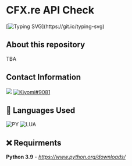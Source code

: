 # CFX.re API Check
[![Typing SVG](https://readme-typing-svg.herokuapp.com?font=Inconsolata&duration=3000&color=D404F7&vCenter=true&height=25&lines=Have+questions%3F;Feel+free+to+DM+me+on+Discord!)](https://git.io/typing-svg)
## About this repository
 TBA

## Contact Information 
<a href="mailto:chevybot123@gmail.com"><img src="https://img.shields.io/badge/Gmail-D14836?style=for-the-badge&logo=gmail&logoColor=white"></a>
<a href="https://discordapp.com/users/359794704847601674"><img src="https://img.shields.io/badge/Discord-7289DA?style=for-the-badge&logo=discord&logoColor=white" alt="Kiyomi#9081" ></a>


## 🔨 Languages Used
![PY](https://img.shields.io/badge/Python-black?style=flat-square&logo=python)
![LUA](https://custom-icon-badges.herokuapp.com/badge/Lua-black.svg?logo=lua&logoColor=blue)



## ❌ Requirments
**Python 3.9** - *https://www.python.org/downloads/*

